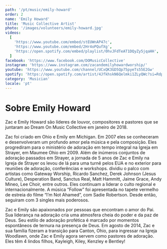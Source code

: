 ```yaml
---
path: '/pt/music/emily-howard'
order: 2
name: 'Emily Howard'
title: 'Music Collective Artist'
photo: '/images/volunteers/emily-howard.jpg'
videos:
  [
    'https://www.youtube.com/embed/stEUWnAP47c',
    'https://www.youtube.com/embed/2Hr4oPQufXg',
    'https://open.spotify.com/embed/playlist/0hvJFdTeAT1DQyZy5jqaHH',
  ]
facebook: 'https://www.facebook.com/DOMusicCollective'
instagram: 'https://www.instagram.com/zacandemilyhowardworship/'
youtube: 'https://www.youtube.com/channel/UCxQK3GD5Qp75pyeTs55E2Gw'
spotify: 'https://open.spotify.com/artist/4JfkhskN6Qelmki1ZLyQWc?si=RdpBSqBcQqiKZ2mECtGPsw'
category: 'Musician'
locale: 'pt'
---
```


# Sobre Emily Howard

Zac e Emily Howard são líderes de louvor, compositores e pastores que se juntaram ao Dream On Music Collective em janeiro de 2018.

Zac foi criado em Ohio e Emily em Michigan. Em 2007 eles se conheceram e desenvolveram um profundo amor pela música e pela composição. Eles progrediram para o ministério de adoração em tempo integral na Igreja em Strayer, em Maumee Ohio em 2009. Além de inúmeros conjuntos de adoração passados ​​em Strayer, a jornada de 5 anos de Zac e Emily na Igreja de Strayer os levou de lá para uma turnê pelos EUA e no exterior para reuniões de adoração, conferências e workshops.
dividiu o palco com artistas como Gateway Worship, Ricardo Sanchez, Derek Johnson (Jesus Culture), Desperation Band, Sanctus Real, Matt Hammitt, Jaime Grace, Andy Mineo, Lee Choir, entre outros. Eles continuam a liderar o culto regional e internacionalmente. A música “Follow” foi apresentada no tapete vermelho de estreia do filme “I’m Not Ahamed”, com Sadie Robertson. Desde então, seguiram com 3 singles mais poderosos.

Zac e Emily são apaixonados por pessoas que encontram o amor do Pai. Sua liderança na adoração cria uma atmosfera cheia do poder e da paz de Deus. Seu estilo de adoração profética é marcado por momentos espontâneos de ternura na presença de Deus. Em agosto de 2014, Zac e sua família fizeram a transição para Canton, Ohio, para ingressar na Igreja Woodlawn, onde Zac e Emily agora servem como pastores de adoração. Eles têm 4 lindos filhos, Kayleigh, Kiley, Kenzley e Bentley!